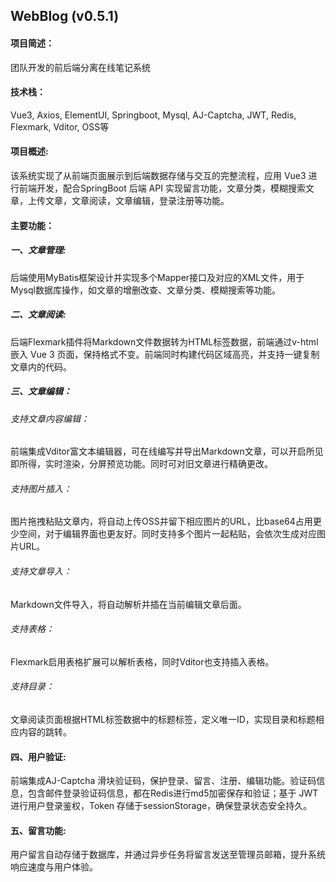 ## WebBlog (v0.5.1)
#### 项目简述：
团队开发的前后端分离在线笔记系统
#### 技术栈：
Vue3, Axios, ElementUI, Springboot, Mysql, AJ-Captcha, JWT, Redis, Flexmark, Vditor, OSS等
#### 项目概述: 
该系统实现了从前端页面展示到后端数据存储与交互的完整流程，应用 Vue3 进行前端开发，配合SpringBoot 后端 API 实现留言功能，文章分类，模糊搜索文章，上传文章，文章阅读，文章编辑，登录注册等功能。
#### 主要功能：
##### 一、文章管理: 
后端使用MyBatis框架设计并实现多个Mapper接口及对应的XML文件，用于Mysql数据库操作，如文章的增删改查、文章分类、模糊搜索等功能。
##### 二、文章阅读: 
后端Flexmark插件将Markdown文件数据转为HTML标签数据，前端通过v-html嵌入 Vue 3 页面，保持格式不变。前端同时构建代码区域高亮，并支持一键复制文章内的代码。
##### 三、文章编辑：
###### 支持文章内容编辑：
前端集成Vditor富文本编辑器，可在线编写并导出Markdown文章，可以开启所见即所得，实时渲染，分屏预览功能。同时可对旧文章进行精确更改。
###### 支持图片插入：
图片拖拽粘贴文章内，将自动上传OSS并留下相应图片的URL，比base64占用更少空间，对于编辑界面也更友好。同时支持多个图片一起粘贴，会依次生成对应图片URL。
###### 支持文章导入：
Markdown文件导入，将自动解析并插在当前编辑文章后面。
###### 支持表格：
Flexmark启用表格扩展可以解析表格，同时Vditor也支持插入表格。
###### 支持目录：
文章阅读页面根据HTML标签数据中的标题标签，定义唯一ID，实现目录和标题相应内容的跳转。
#### 四、用户验证: 
前端集成AJ-Captcha 滑块验证码，保护登录、留言、注册、编辑功能。验证码信息，包含邮件登录验证码信息，都在Redis进行md5加密保存和验证；基于 JWT 进行用户登录鉴权，Token 存储于sessionStorage，确保登录状态安全持久。
#### 五、留言功能: 
用户留言自动存储于数据库，并通过异步任务将留言发送至管理员邮箱，提升系统响应速度与用户体验。
